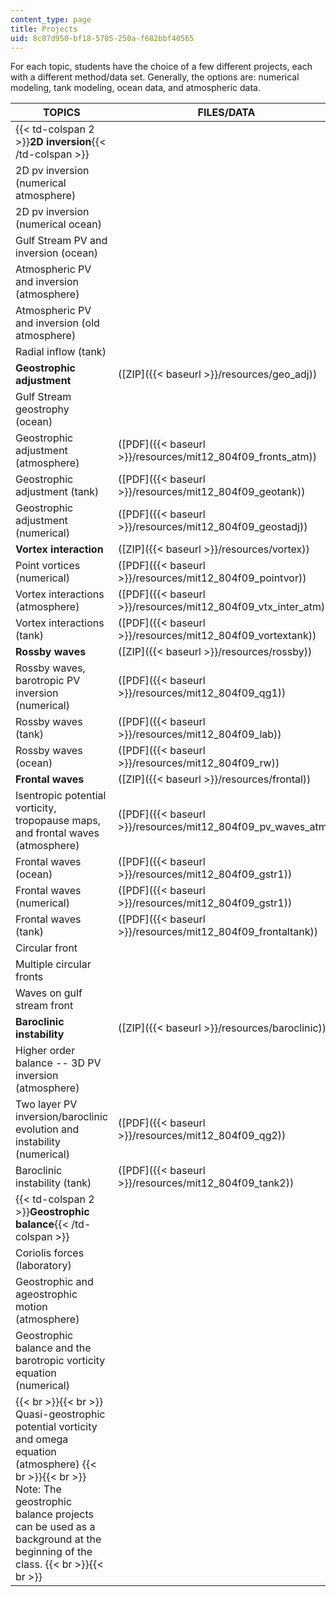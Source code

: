 ```yaml
---
content_type: page
title: Projects
uid: 8c07d950-bf18-5705-250a-f682bbf40565
---
```


For each topic, students have the choice of a few different projects, each with a different method/data set. Generally, the options are: numerical modeling, tank modeling, ocean data, and atmospheric data.

| TOPICS | FILES/DATA |
| --- | --- |
| {{< td-colspan 2 >}}**2D inversion**{{< /td-colspan >}} ||
| 2D pv inversion (numerical atmosphere) | &nbsp; |
| 2D pv inversion (numerical ocean) | &nbsp; |
| Gulf Stream PV and inversion (ocean) | &nbsp; |
| Atmospheric PV and inversion (atmosphere) | &nbsp; |
| Atmospheric PV and inversion (old atmosphere) | &nbsp; |
| Radial inflow (tank) | &nbsp; |
| **Geostrophic adjustment** | ([ZIP]({{< baseurl >}}/resources/geo_adj)) |
| Gulf Stream geostrophy (ocean) | &nbsp; |
| Geostrophic adjustment (atmosphere) | ([PDF]({{< baseurl >}}/resources/mit12_804f09_fronts_atm)) |
| Geostrophic adjustment (tank) | ([PDF]({{< baseurl >}}/resources/mit12_804f09_geotank)) |
| Geostrophic adjustment (numerical) | ([PDF]({{< baseurl >}}/resources/mit12_804f09_geostadj)) |
| **Vortex interaction** | ([ZIP]({{< baseurl >}}/resources/vortex)) |
| Point vortices (numerical) | ([PDF]({{< baseurl >}}/resources/mit12_804f09_pointvor)) |
| Vortex interactions (atmosphere) | ([PDF]({{< baseurl >}}/resources/mit12_804f09_vtx_inter_atm)) |
| Vortex interactions (tank) | ([PDF]({{< baseurl >}}/resources/mit12_804f09_vortextank)) |
| **Rossby waves** | ([ZIP]({{< baseurl >}}/resources/rossby)) |
| Rossby waves, barotropic PV inversion (numerical) | ([PDF]({{< baseurl >}}/resources/mit12_804f09_qg1)) |
| Rossby waves (tank) | ([PDF]({{< baseurl >}}/resources/mit12_804f09_lab)) |
| Rossby waves (ocean) | ([PDF]({{< baseurl >}}/resources/mit12_804f09_rw)) |
| **Frontal waves** | ([ZIP]({{< baseurl >}}/resources/frontal)) |
| Isentropic potential vorticity, tropopause maps, and frontal waves (atmosphere) | ([PDF]({{< baseurl >}}/resources/mit12_804f09_pv_waves_atm)) |
| Frontal waves (ocean) | ([PDF]({{< baseurl >}}/resources/mit12_804f09_gstr1)) |
| Frontal waves (numerical) | ([PDF]({{< baseurl >}}/resources/mit12_804f09_gstr1)) |
| Frontal waves (tank) | ([PDF]({{< baseurl >}}/resources/mit12_804f09_frontaltank)) |
| Circular front | &nbsp; |
| Multiple circular fronts | &nbsp; |
| Waves on gulf stream front | &nbsp; |
| **Baroclinic instability** | ([ZIP]({{< baseurl >}}/resources/baroclinic)) |
| Higher order balance -- 3D PV inversion (atmosphere) | &nbsp; |
| Two layer PV inversion/baroclinic evolution and instability (numerical) | ([PDF]({{< baseurl >}}/resources/mit12_804f09_qg2)) |
| Baroclinic instability (tank) | ([PDF]({{< baseurl >}}/resources/mit12_804f09_tank2)) |
| {{< td-colspan 2 >}}**Geostrophic balance**{{< /td-colspan >}} ||
| Coriolis forces (laboratory) | &nbsp; |
| Geostrophic and ageostrophic motion (atmosphere) | &nbsp; |
| Geostrophic balance and the barotropic vorticity equation (numerical) | &nbsp; |
|  {{< br >}}{{< br >}} Quasi-geostrophic potential vorticity and omega equation (atmosphere) {{< br >}}{{< br >}} Note: The geostrophic balance projects can be used as a background at the beginning of the class. {{< br >}}{{< br >}}  |